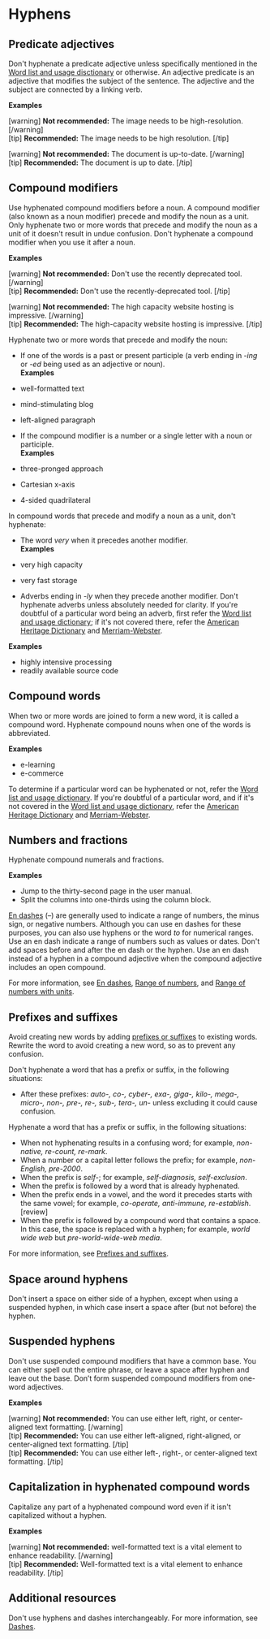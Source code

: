 # Hyphens

## Predicate adjectives

Don't hyphenate a predicate adjective unless specifically mentioned in the [Word list and usage disctionary](https://make.wordpress.org/docs/style-guide/word-list/) or otherwise. An adjective predicate is an adjective that modifies the subject of the sentence. The adjective and the subject are connected by a linking verb.

**Examples**  

[warning] **Not recommended:** The image needs to be high-resolution. [/warning]  
[tip] **Recommended:** The image needs to be high resolution. [/tip]  

[warning] **Not recommended:** The document is up-to-date. [/warning]  
[tip] **Recommended:** The document is up to date. [/tip]  

## Compound modifiers

Use hyphenated compound modifiers before a noun. A compound modifier (also known as a noun modifier) precede and modify the noun as a unit. Only hyphenate two or more words that precede and modify the noun as a unit of it doesn't result in undue confusion. Don't hyphenate a compound modifier when you use it after a noun.

**Examples**  

[warning] **Not recommended:** Don't use the recently deprecated tool. [/warning]  
[tip] **Recommended:** Don't use the recently-deprecated tool. [/tip]

[warning] **Not recommended:** The high capacity website hosting is impressive. [/warning]  
[tip] **Recommended:** The high-capacity website hosting is impressive. [/tip]

Hyphenate two or more words that precede and modify the noun:
- If one of the words is a past or present participle (a verb ending in *-ing* or *-ed* being used as an adjective or noun).  
 **Examples**  

 - well-formatted text
 - mind-stimulating blog
 - left-aligned paragraph  


- If the compound modifier is a number or a single letter with a noun or participle.  
 **Examples**  

 - three-pronged approach
 - Cartesian x-axis
 - 4-sided quadrilateral

In compound words that precede and modify a noun as a unit, don't hyphenate:
- The word *very* when it precedes another modifier.  
 **Examples**  

 - very high capacity  
 - very fast storage


- Adverbs ending in *-ly* when they precede another modifier. Don't hyphenate adverbs unless absolutely needed for clarity. If you're doubtful of a particular word being an adverb, first refer the [Word list and usage dictionary](https://make.wordpress.org/docs/style-guide/word-list/); if it's not covered there, refer the [American Heritage Dictionary](https://ahdictionary.com/) and [Merriam-Webster](https://www.merriam-webster.com/).   

 **Examples**  

 - highly intensive processing
 - readily available source code

## Compound words

When two or more words are joined to form a new word, it is called a compound word. Hyphenate compound nouns when one of the words is abbreviated.  

**Examples**  

- e-learning
- e-commerce

To determine if a particular word can be hyphenated or not, refer the [Word list and usage dictionary](https://make.wordpress.org/docs/style-guide/word-list/). If you're doubtful of a particular word, and if it's not covered in the [Word list and usage dictionary](https://make.wordpress.org/docs/style-guide/word-list/), refer the [American Heritage Dictionary](https://ahdictionary.com/) and [Merriam-Webster](https://www.merriam-webster.com/).

## Numbers and fractions

Hyphenate compound numerals and fractions.  

**Examples**  
- Jump to the thirty-second page in the user manual.
- Split the columns into one-thirds using the column block.  

[En dashes](https://make.wordpress.org/docs/style-guide/punctuation/dashes/#en-dashes) (–) are generally used to indicate a range of numbers, the minus sign, or negative numbers. Although you can use en dashes for these purposes, you can also use hyphens or the word *to* for numerical ranges. Use an en dash indicate a range of numbers such as values or dates. Don't add spaces before and after the en dash or the hyphen. Use an en dash instead of a hyphen in a compound adjective when the compound adjective includes an open compound.  

For more information, see [En dashes](https://make.wordpress.org/docs/style-guide/punctuation/dashes/#en-dashes), [Range of numbers](https://make.wordpress.org/docs/style-guide/formatting/numbers/#range-of-numbers), and [Range of numbers with units](https://make.wordpress.org/docs/style-guide/formatting/units-of-measurement/#ranges-of-numbers-with-units).

## Prefixes and suffixes

Avoid creating new words by adding [prefixes or suffixes](https://make.wordpress.org/docs/style-guide/language-grammar/prefixes-suffixes/) to existing words. Rewrite the word to avoid creating a new word, so as to prevent any confusion.

Don't hyphenate a word that has a prefix or suffix, in the following situations:
- After these prefixes: *auto-, co-, cyber-, exa-, giga-, kilo-, mega-, micro-, non-, pre-,	re-, sub-, tera-, un-* unless excluding it could cause confusion.

Hyphenate a word that has a prefix or suffix, in the following situations:
- When not hyphenating results in a confusing word; for example, *non-native, re-count, re-mark*.
- When a number or a capital letter follows the prefix; for example, *non-English, pre-2000*.
- When the prefix is *self-*; for example, *self-diagnosis, self-exclusion*.
- When the prefix is followed by a word that is already hyphenated.
- When the prefix ends in a vowel, and the word it precedes starts with the same vowel; for example, *co-operate, anti-immune, re-establish*. [review]
- When the prefix is followed by a compound word that contains a space. In this case, the space is replaced with a hyphen; for example,  *world wide web* but *pre-world-wide-web media*.

For more information, see [Prefixes and suffixes](https://make.wordpress.org/docs/style-guide/language-grammar/prefixes-suffixes/).

## Space around hyphens

Don't insert a space on either side of a hyphen, except when using a suspended hyphen, in which case insert a space after (but not before) the hyphen.

## Suspended hyphens

Don't use suspended compound modifiers that have a common base. You can either spell out the entire phrase, or leave a space after hyphen and leave out the base. Don’t form suspended compound modifiers from one-word adjectives.

**Examples**  

[warning] **Not recommended:** You can use either left, right, or center-aligned text formatting. [/warning]  
[tip] **Recommended:** You can use either left-aligned, right-aligned, or center-aligned text formatting. [/tip]  
[tip] **Recommended:** You can use either left-, right-, or center-aligned text formatting. [/tip]  

## Capitalization in hyphenated compound words

Capitalize any part of a hyphenated compound word even if it isn't capitalized without a hyphen.

**Examples**  

[warning] **Not recommended:** well-formatted text is a vital element to enhance readability. [/warning]  
[tip] **Recommended:** Well-formatted text is a vital element to enhance readability. [/tip]  

## Additional resources

Don't use hyphens and dashes interchangeably. For more information, see [Dashes](https://make.wordpress.org/docs/style-guide/punctuation/dashes/).
